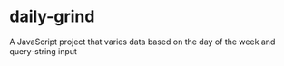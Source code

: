 # daily-grind
A JavaScript project that varies data based on the day of the week and query-string input
